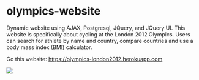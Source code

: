 # olympics-website
Dynamic website using AJAX, Postgresql, JQuery, and JQuery UI. This website is specifically about cycling at the London 2012 Olympics. Users can search for athlete by name and country, compare countries and use a body mass index (BMI) calculator. 

Go this website: https://olympics-london2012.herokuapp.com

![](olympics.gif)
